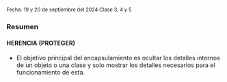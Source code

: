 <sub> Fecha: 19 y 20 de septiembre del 2024 </sub>
<sub> Clase 3, 4 y 5 </sub>
### Resumen

#### HERENCIA (PROTEGER)

- El objetivo principal del encapsulamiento es ocultar los detalles internos de un objeto o una clase y solo mostrar los detalles necesarios para el funcionamiento de esta.

